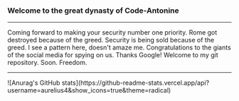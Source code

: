 ### Welcome to the great dynasty of Code-Antonine
<hr>
Coming forward to making your security number one priority.
Rome got destroyed because of the greed. Security is being sold because of the greed. I see a pattern here, doesn't amaze me.
Congratulations to the giants of the social media for spying on us. Thanks Google!
Welcome to my git repository.
Soon. Freedom.
<hr>
<img>![Anurag's GitHub stats](https://github-readme-stats.vercel.app/api?username=aurelius4&show_icons=true&theme=radical)</img>

<!--
**aurelius4/aurelius4** is a ✨ _special_ ✨ repository because its `README.md` (this file) appears on your GitHub profile.

Here are some ideas to get you started:

- 🔭 I’m currently working on ...
- 🌱 I’m currently learning ...
- 👯 I’m looking to collaborate on ...
- 🤔 I’m looking for help with ...
- 💬 Ask me about ...
- 📫 How to reach me: ...
- 😄 Pronouns: ...
- ⚡ Fun fact: ...
-->
